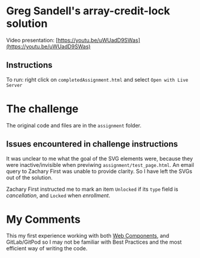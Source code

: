 # Greg Sandell's array-credit-lock solution

Video presentation:  [https://youtu.be/uWUadD9SWas](https://youtu.be/uWUadD9SWas)

## Instructions
To run:  right click on `completedAssignment.html` and select `Open with Live Server`

# The challenge
The original code and files are in the `assignment` folder.

## Issues encountered in challenge instructions
It was unclear to me what the goal of the SVG elements were, because they were inactive/invisible when previwing
`assignment/test_page.html`.  An email query to Zachary First was unable to
provide clarity.  So I have left the SVGs out of the solution.

Zachary First instructed me to mark an item `Unlocked` if its `type` field is *cancellation*, and `Locked` when *enrollment*.

# My Comments
This my first experience working with both [Web Components](https://developer.mozilla.org/en-US/docs/Web/Web_Components), and GitLab/GitPod
so I may not be familiar with Best Practices and the most efficient way of writing the code.

